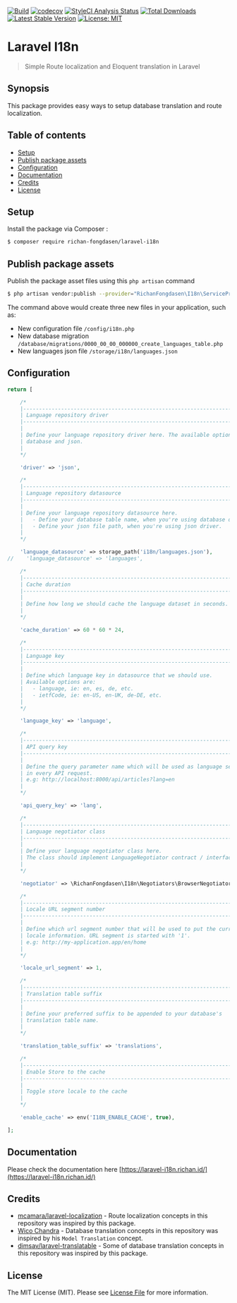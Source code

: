 [![Build](https://github.com/richan-fongdasen/laravel-i18n/actions/workflows/main.yml/badge.svg?branch=main)](https://github.com/richan-fongdasen/laravel-i18n/actions/workflows/main.yml)
[![codecov](https://codecov.io/gh/richan-fongdasen/laravel-i18n/branch/master/graph/badge.svg)](https://codecov.io/gh/richan-fongdasen/laravel-i18n)
[![StyleCI Analysis Status](https://github.styleci.io/repos/135787392/shield?branch=master)](https://github.styleci.io/repos/135787392)
[![Total Downloads](https://poser.pugx.org/richan-fongdasen/laravel-i18n/d/total.svg)](https://packagist.org/packages/richan-fongdasen/laravel-i18n)
[![Latest Stable Version](https://poser.pugx.org/richan-fongdasen/laravel-i18n/v/stable.svg)](https://packagist.org/packages/richan-fongdasen/laravel-i18n)
[![License: MIT](https://poser.pugx.org/laravel/framework/license.svg)](https://opensource.org/licenses/MIT)

# Laravel I18n

> Simple Route localization and Eloquent translation in Laravel

## Synopsis

This package provides easy ways to setup database translation and route localization.

## Table of contents

- [Setup](#setup)
- [Publish package assets](#publish-package-assets)
- [Configuration](#configuration)
- [Documentation](#documentation)
- [Credits](#credits)
- [License](#license)

## Setup

Install the package via Composer :

```sh
$ composer require richan-fongdasen/laravel-i18n
```

## Publish package assets

Publish the package asset files using this `php artisan` command

```sh
$ php artisan vendor:publish --provider="RichanFongdasen\I18n\ServiceProvider"
```

The command above would create three new files in your application, such as:

- New configuration file `/config/i18n.php`
- New database migration `/database/migrations/0000_00_00_000000_create_languages_table.php`
- New languages json file `/storage/i18n/languages.json`

## Configuration

```php
return [

    /*
    |--------------------------------------------------------------------------
    | Language repository driver
    |--------------------------------------------------------------------------
    |
    | Define your language repository driver here. The available options are:
    | database and json.
    |
    */

    'driver' => 'json',

    /*
    |--------------------------------------------------------------------------
    | Language repository datasource
    |--------------------------------------------------------------------------
    |
    | Define your language repository datasource here.
    |   - Define your database table name, when you're using database driver.
    |   - Define your json file path, when you're using json driver.
    |
    */

    'language_datasource' => storage_path('i18n/languages.json'),
//    'language_datasource' => 'languages',

    /*
    |--------------------------------------------------------------------------
    | Cache duration
    |--------------------------------------------------------------------------
    |
    | Define how long we should cache the language dataset in seconds.
    |
    */

    'cache_duration' => 60 * 60 * 24,

    /*
    |--------------------------------------------------------------------------
    | Language key
    |--------------------------------------------------------------------------
    |
    | Define which language key in datasource that we should use.
    | Available options are:
    |   - language, ie: en, es, de, etc.
    |   - ietfCode, ie: en-US, en-UK, de-DE, etc.
    |
    */

    'language_key' => 'language',

    /*
    |--------------------------------------------------------------------------
    | API query key
    |--------------------------------------------------------------------------
    |
    | Define the query parameter name which will be used as language selector
    | in every API request.
    | e.g: http://localhost:8000/api/articles?lang=en
    |
    */

    'api_query_key' => 'lang',

    /*
    |--------------------------------------------------------------------------
    | Language negotiator class
    |--------------------------------------------------------------------------
    |
    | Define your language negotiator class here.
    | The class should implement LanguageNegotiator contract / interface.
    |
    */

    'negotiator' => \RichanFongdasen\I18n\Negotiators\BrowserNegotiator::class,

    /*
    |--------------------------------------------------------------------------
    | Locale URL segment number
    |--------------------------------------------------------------------------
    |
    | Define which url segment number that will be used to put the current
    | locale information. URL segment is started with '1'.
    | e.g: http://my-application.app/en/home
    |
    */

    'locale_url_segment' => 1,

    /*
    |--------------------------------------------------------------------------
    | Translation table suffix
    |--------------------------------------------------------------------------
    |
    | Define your preferred suffix to be appended to your database's
    | translation table name.
    |
    */

    'translation_table_suffix' => 'translations',

    /*
    |--------------------------------------------------------------------------
    | Enable Store to the cache
    |--------------------------------------------------------------------------
    |
    | Toggle store locale to the cache
    |
    */

    'enable_cache' => env('I18N_ENABLE_CACHE', true),

];
```

## Documentation

Please check the documentation here [https://laravel-i18n.richan.id/](https://laravel-i18n.richan.id/)

## Credits

- [mcamara/laravel-localization](https://github.com/mcamara/laravel-localization) - Route localization concepts in this repository was inspired by this package.
- [Wico Chandra](https://github.com/wicochandra) - Database translation concepts in this repository was inspired by his `Model Translation` concept.
- [dimsav/laravel-translatable](https://github.com/dimsav/laravel-translatable) - Some of database translation concepts in this repository was inspired by this package.

## License

The MIT License (MIT). Please see [License File](LICENSE.md) for more information.
